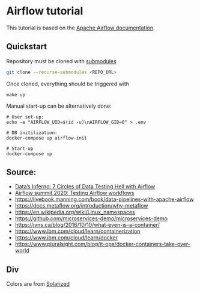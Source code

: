 # Airflow tutorial

This tutorial is based on the [Apache Airflow
documentation](https://airflow.apache.org/docs).


## Quickstart

Repository must be cloned with [submodules](https://git-scm.com/book/en/v2/Git-Tools-Submodules)

```bash
git clone --recurse-submodules <REPO_URL>
```

Once cloned, everything should be triggered with

```terminal
make up
```

Manual start-up can be alternatively done:

```terminal
# User set-up:
echo -e "AIRFLOW_UID=$(id -u)\nAIRFLOW_GID=0" > .env

# DB initilization:
docker-compose up airflow-init

# Start-up
docker-compose up
```

## Source:

- [Data’s Inferno: 7 Circles of Data Testing Hell with Airflow](https://medium.com/wbaa/datas-inferno-7-circles-of-data-testing-hell-with-airflow-cef4adff58d8)
- [Airflow summit 2020: Testing Airflow workflows](https://www.youtube.com/watch?v=ANJnYbLwLjE)
- https://livebook.manning.com/book/data-pipelines-with-apache-airflow
- https://docs.metaflow.org/introduction/why-metaflow
- https://en.wikipedia.org/wiki/Linux_namespaces
- https://github.com/microservices-demo/microservices-demo
- https://jvns.ca/blog/2016/10/10/what-even-is-a-container/
- https://www.ibm.com/cloud/learn/containerization
- https://www.ibm.com/cloud/learn/docker
- https://www.pluralsight.com/blog/it-ops/docker-containers-take-over-world

## Div

Colors are from
[Solarized](https://en.wikipedia.org/wiki/Solarized_(color_scheme))
